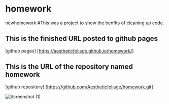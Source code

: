 # homework
newhomework
#This was a project to show the benfits of cleaning up code. 
## This is the finished URL posted to github pages
[github pages] [https://aestheticfoliage.github.io/homework/]

## This is the URL of the repository named homework
[github repository] [https://github.com/Aestheticfoliage/homework.git]

 ![Screenshot (1)](https://user-images.githubusercontent.com/88357587/157367754-fa14def9-55b1-4564-bee3-9777476f4678.png)
   
